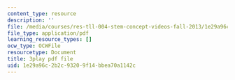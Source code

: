```yaml
---
content_type: resource
description: ''
file: /media/courses/res-tll-004-stem-concept-videos-fall-2013/1e29a96c2b2c93209f14bbea70a1142c_ND89SWpkWgw.pdf
file_type: application/pdf
learning_resource_types: []
ocw_type: OCWFile
resourcetype: Document
title: 3play pdf file
uid: 1e29a96c-2b2c-9320-9f14-bbea70a1142c
---
```

